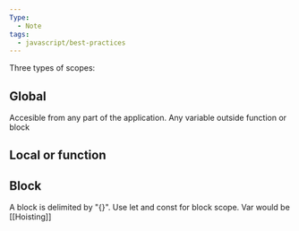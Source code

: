 ```yaml
---
Type:
  - Note
tags:
  - javascript/best-practices
---
```


Three types of scopes:
## Global
Accesible from any part of the application. Any variable outside function or block
## Local or function


## Block
A block is delimited by "{}". Use let and const for block scope. Var would be  [[Hoisting]]

